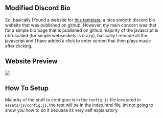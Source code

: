 ## Modified Discord Bio
So, basically I found a website for [this template](https://github.com/theosanct0s/discord.bio), a nice smooth discord bio website that was published on github. However, my main concern was that for a simple bio page that is published on github majority of the javascript is obfuscated (for simple websockets is crazy), basically I remade all the javascript and I have added a click to enter screen that then plays music after clicking.

## Website Preview
<img src="https://r2.e-z.host/2319035a-e3c7-432d-9413-f474d133b997/twe7oi5z.png" />

## How To Setup
Majority of the stuff to configure is in the `config.js` file locatated in `assets/js/config.js`, the rest will be in the index.html file, im not going to show you how to do it becuase its very self explanatory